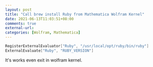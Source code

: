 ```yaml
---
layout: post
title: "Call brew install Ruby from Mathematica Wolfram Kernel"
date: 2021-06-13T11:03:51+08:00
comments: true
external-url: 
categories: [Wolfram, Mathematica]
---
```



```nb
RegisterExternalEvaluator["Ruby", "/usr/local/opt/ruby/bin/ruby"]
ExternalEvaluate["Ruby", "RUBY_VERSION"]
```

It's works even exit in wolfram kernel.
